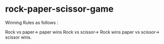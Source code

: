 # rock-paper-scissor-game
Winning Rules as follows :

Rock vs paper-> paper wins
Rock vs scissor-> Rock wins
paper vs scissor-> scissor wins.
